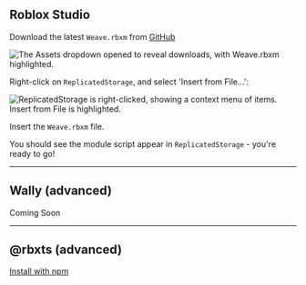 ## Roblox Studio

Download the latest `Weave.rbxm` from <a href="https://github.com/andrewtdiz/Weave/releases/latest" target="_blank">GitHub</a>

![The Assets dropdown opened to reveal downloads, with Weave.rbxm highlighted.](index/weaveAssets.png)

Right-click on `ReplicatedStorage`, and select 'Insert from File...':

![ReplicatedStorage is right-clicked, showing a context menu of items. Insert from File is highlighted.](index/Github-Releases-Guide-3-Dark.png)

Insert the `Weave.rbxm` file.

You should see the module script appear in `ReplicatedStorage` - you're ready to go!

---

## Wally (advanced)

Coming Soon

---

## @rbxts (advanced)

[Install with npm](https://www.npmjs.com/package/@rbxts/weave)
